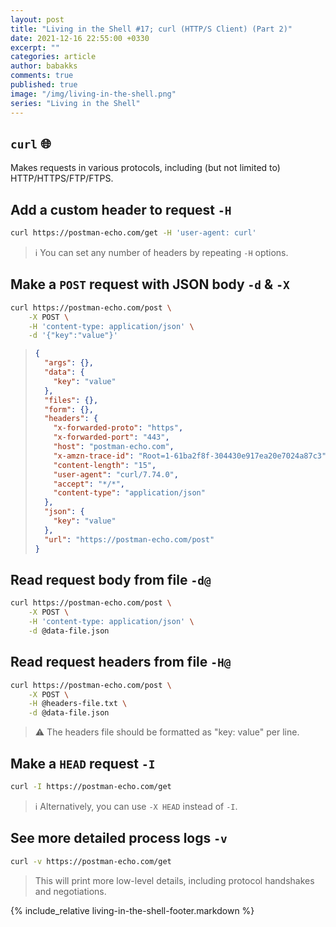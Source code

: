 ```yaml
---
layout: post
title: "Living in the Shell #17; curl (HTTP/S Client) (Part 2)"
date: 2021-12-16 22:55:00 +0330
excerpt: ""
categories: article
author: babakks
comments: true
published: true
image: "/img/living-in-the-shell.png"
series: "Living in the Shell"
---
```


## `curl` 🌐

Makes requests in various protocols, including (but not limited to) HTTP/HTTPS/FTP/FTPS.

## Add a custom header to request `-H`

```sh
curl https://postman-echo.com/get -H 'user-agent: curl'
```

> ℹ️ You can set any number of headers by repeating `-H` options.

## Make a `POST` request with JSON body `-d` & `-X`

```sh
curl https://postman-echo.com/post \
    -X POST \
    -H 'content-type: application/json' \
    -d '{"key":"value"}'
```

> ```json
> {
>   "args": {},
>   "data": {
>     "key": "value"
>   },
>   "files": {},
>   "form": {},
>   "headers": {
>     "x-forwarded-proto": "https",
>     "x-forwarded-port": "443",
>     "host": "postman-echo.com",
>     "x-amzn-trace-id": "Root=1-61ba2f8f-304430e917ea20e7024a87c3",
>     "content-length": "15",
>     "user-agent": "curl/7.74.0",
>     "accept": "*/*",
>     "content-type": "application/json"
>   },
>   "json": {
>     "key": "value"
>   },
>   "url": "https://postman-echo.com/post"
> }
> ```

## Read request body from file `-d@`

```sh
curl https://postman-echo.com/post \
    -X POST \
    -H 'content-type: application/json' \
    -d @data-file.json
```

## Read request headers from file `-H@`

```sh
curl https://postman-echo.com/post \
    -X POST \
    -H @headers-file.txt \
    -d @data-file.json
```

> ⚠️ The headers file should be formatted as "key: value" per line.

## Make a `HEAD` request `-I`

```sh
curl -I https://postman-echo.com/get
```

> ℹ️ Alternatively, you can use `-X HEAD` instead of `-I`.

## See more detailed process logs `-v`

```sh
curl -v https://postman-echo.com/get
```

> This will print more low-level details, including protocol handshakes and negotiations.

{% include_relative living-in-the-shell-footer.markdown %}
